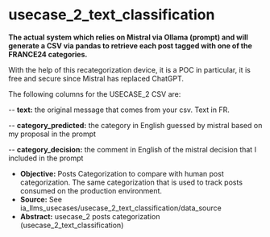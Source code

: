 # usecase_2_text_classification

**The actual system which relies on Mistral via Ollama (prompt) and will generate a CSV via pandas to retrieve each post tagged with one of the FRANCE24 categories.**

With the help of this recategorization device, it is a POC in particular, it is free and secure since Mistral has replaced ChatGPT.


The following columns for the USECASE_2 CSV are:  

-- **text:** the original message that comes from your csv. Text in FR.

-- **category_predicted:** the category in English guessed by mistral based on my proposal in the prompt

-- **category_decision:** the comment in English of the mistral decision that I included in the prompt


- **Objective:** Posts Categorization to compare with human post categorization. The same categorization that is used to track posts consumed on the production environment.
- **Source:** See ia_llms_usecases/usecase_2_text_classification/data_source
- **Abstract:** usecase_2 posts categorization (usecase_2_text_classification)


